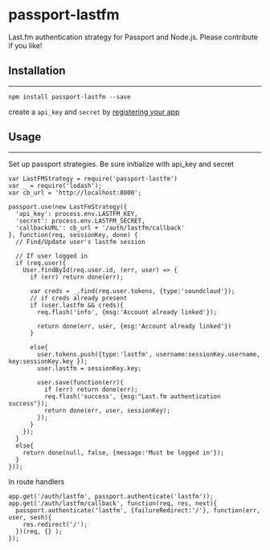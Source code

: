 # passport-lastfm
Last.fm authentication strategy for Passport and Node.js.  Please contribute if you like!





## Installation
---------
`npm install passport-lastfm --save`

create a `api_key` and `secret` by [registering your app](http://www.last.fm/api/account/create)



## Usage
-----------

Set up passport strategies.  Be sure initialize with api_key and secret

```
var LastFMStrategy = require('passport-lastfm')
var _ = require('lodash');
var cb_url = 'http://localhost:8000';

passport.use(new LastFmStrategy({
  'api_key': process.env.LASTFM_KEY,
  'secret': process.env.LASTFM_SECRET,
  'callbackURL': cb_url + '/auth/lastfm/callback'
}, function(req, sessionKey, done) {
  // Find/Update user's lastfm session

  // If user logged in
  if (req.user){
    User.findById(req.user.id, (err, user) => {
      if (err) return done(err);

      var creds = _.find(req.user.tokens, {type:'soundcloud'});
      // if creds already present
      if (user.lastfm && creds){
        req.flash('info', {msg:'Account already linked'});

        return done(err, user, {msg:'Account already linked'})
      }

      else{
        user.tokens.push({type:'lastfm', username:sessionKey.username, key:sessionKey.key });
        user.lastfm = sessionKey.key;

        user.save(function(err){
          if (err) return done(err);
          req.flash('success', {msg:"Last.fm authentication success"});
          return done(err, user, sessionKey);
        });
      }
    });
  }
  else{
    return done(null, false, {message:'Must be logged in'});
  }
}));

```



In route handlers
```
app.get('/auth/lastfm', passport.authenticate('lastfm'));
app.get('/auth/lastfm/callback', function(req, res, next){
  passport.authenticate('lastfm', {failureRedirect:'/'}, function(err, user, sesh){
    res.redirect('/');
  })(req, {} );
});

```




